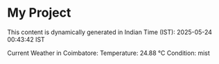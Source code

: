 # My Project

This content is dynamically generated in Indian Time (IST): 2025-05-24 00:43:42 IST


Current Weather in Coimbatore:
Temperature: 24.88 °C
Condition: mist
